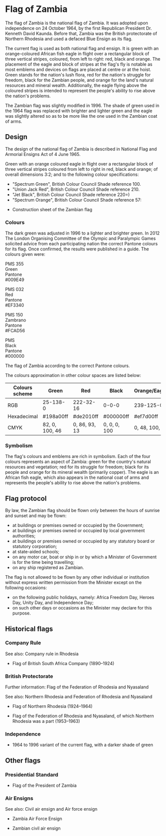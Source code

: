 # Flag of Zambia

The flag of Zambia is the national flag of Zambia. It was adopted upon independence on 24 October 1964, by the first Republican President Dr. Kenneth David Kaunda. Before that, Zambia was the British protectorate of Northern Rhodesia and used a defaced Blue Ensign as its flag.

The current flag is used as both national flag and ensign. It is green with an orange-coloured African fish eagle in flight over a rectangular block of three vertical stripes, coloured, from left to right: red, black and orange. The placement of the eagle and block of stripes at the flag's fly is notable as most emblems and devices on flags are placed at centre or at the hoist. Green stands for the nation's lush flora, red for the nation's struggle for freedom, black for the Zambian people, and orange for the land's natural resources and mineral wealth. Additionally, the eagle flying above the coloured stripes is intended to represent the people's ability to rise above the nation's problems.

The Zambian flag was slightly modified in 1996. The shade of green used in the 1964 flag was replaced with brighter and lighter green and the eagle was slightly altered so as to be more like the one used in the Zambian coat of arms.

## Design

The design of the national flag of Zambia is described in National Flag and Armorial Ensigns Act of 4 June 1965.

Green with an orange coloured eagle in flight over a rectangular block of three vertical stripes coloured from left to right in red, black and orange; of overall dimensions 3:2; and to the following colour specifications:

- "Spectrum Green", British Colour Council Shade reference 100.
- "Union Jack Red", British Colour Council Shade reference 210.
- "Jet Black", British Colour Council Shade reference 220=)
- "Spectrum Orange", British Colour Council Shade reference 57:

<!---->

- Construction sheet of the Zambian flag

### Colours

The dark green was adjusted in 1996 to a lighter and brighter green. In 2012 The London Organising Committee of the Olympic and Paralympic Games solicited advice from each participating nation the correct Pantone colours for its flag. Once confirmed, the results were published in a guide. The colours given were:

PMS 355\
Green\
Pantone\
#009E49

PMS 032\
Red\
Pantone\
#EF3340

PMS 150\
Zambrano\
Pantone\
#FCAD56

PMS\
Black\
Pantone\
#000000

The flag of Zambia according to the correct Pantone colours.

The colours approximation in other colour spaces are listed below:

| Colours scheme  | Green          | Red           | Black        | Orange/Eagle  |
| --------------- | -------------- | ------------- | ------------ | ------------- |
| RGB             | 25-138-0       | 222-32-16     | 0-0-0        | 239-125-0     |
| Hexadecimal     | #198a00ff      | #de2010ff     | #000000ff    | #ef7d00ff     |
| CMYK            | 82, 0, 100, 46 | 0, 86, 93, 13 | 0, 0, 0, 100 | 0, 48, 100, 6 |

### Symbolism

The flag's colours and emblems are rich in symbolism. Each of the four colours represents an aspect of Zambia: green for the country's natural resources and vegetation; red for its struggle for freedom; black for its people and orange for its mineral wealth (primarily copper). The eagle is an African fish eagle, which also appears in the national coat of arms and represents the people's ability to rise above the nation's problems.

## Flag protocol

By law, the Zambian flag should be flown only between the hours of sunrise and sunset and may be flown:

- at buildings or premises owned or occupied by the Government;
- at buildings or premises owned or occupied by local government authorities;
- at buildings or premises owned or occupied by any statutory board or statutory corporation;
- at state-aided schools;
- on any motor car, boat or ship in or by which a Minister of Government is for the time being travelling;
- on any ship registered as Zambian.

The flag is not allowed to be flown by any other individual or institution without express written permission from the Minister except on the following occasions:

- on the following public holidays, namely: Africa Freedom Day, Heroes Day, Unity Day, and Independence Day;
- on such other days or occasions as the Minister may declare for this purpose.

## Historical flags

### Company Rule

See also: Company rule in Rhodesia

- Flag of British South Africa Company (1890–1924)  

### British Protectorate

Further information: Flag of the Federation of Rhodesia and Nyasaland

See also: Northern Rhodesia and Federation of Rhodesia and Nyasaland

- Flag of Northern Rhodesia (1924–1964)  

- Flag of the Federation of Rhodesia and Nyasaland, of which Northern Rhodesia was a part (1953–1963)  

### Independence

- 1964 to 1996 variant of the current flag, with a darker shade of green  

## Other flags

### Presidential Standard

- Flag of the President of Zambia 

### Air Ensigns

See also: Civil air ensign and Air force ensign

- Zambia Air Force Ensign 

- Zambian civil air ensign 
